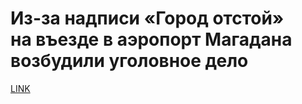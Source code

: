 # Из-за надписи «Город отстой» на въезде в аэропорт Магадана возбудили уголовное дело



[LINK](https://varlamov.ru/3494602.html)
